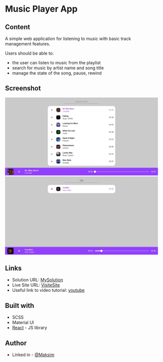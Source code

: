 # Music Player App

## Content
A simple web application for listening to music with basic track management features.

Users should be able to:
- the user can listen to music from the playlist
- search for music by artist name and song title
- manage the state of the song, pause, rewind

## Screenshot

![design](https://github.com/Maxim-Pv/music_app/blob/master/screenshots/design.jpeg)
![active-states](https://github.com/Maxim-Pv/music_app/blob/master/screenshots/active-states.jpeg)

## Links

- Solution URL: [MySolution](https://github.com/Maxim-Pv/music_app)
- Live Site URL: [VisiteSite](https://music-app-ebon-nine.vercel.app/)
- Useful link to video tutorial: [youtube](https://www.youtube.com/watch?v=ILkLgKGgels)

## Built with

- SCSS
- Material UI
- [React](https://reactjs.org/) - JS library

## Author

- Linked in - [@Maksim](https://www.linkedin.com/in/maksim-pavlov-12b22528b/?locale=en_US)


